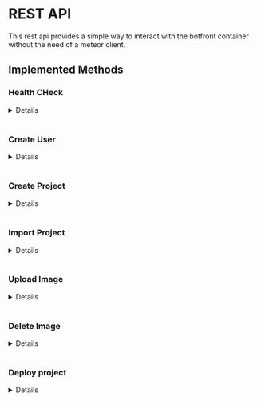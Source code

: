 
# REST API
This rest api provides a simple way to interact with the botfront container without the need of a meteor client.

## Implemented Methods

### **Health CHeck**
<details>

  ----
  Retuns 200 OK in case the API is active.

* **URL**

  /api
* **Method:**

  `GET`
  
*  **Headers**

   **Required:**

   None
  
*  **URL Params**

   **Required:**
 
   None

* **Data Params**

   None

* **Success Response:**

  * **Code:** 200 <br />
    **Content:** None
---

</details>
<br />

### **Create User**
<details>

----
  Creates a new user. The user is by default a global-admin. Custom roles can be provided in the optional parameters.

* **URL**

  /api/users

* **Method:**

  `PUT`
  
*  **Headers**

   **Required:**

   `Authorization=[string]`
  
*  **URL Params**

   **Required:**
 
   None

* **Data Params**

  ```json
  email: string;
  password: string;
  roles?: [           // provide  a specific role for the user to restrict its access rights
    {
      roles: string[],
      project: string
    }
  ];
  profile?: {
    firstName: string;
    lastName: string;
    preferredLanguage: string;
  };
  ```

* **Success Response:**

  * **Code:** 200 <br />
    **Content:** `{ email : "example@example.org" }`
 
* **Error Response:**

  * **Code:** 401 UNAUTHORIZED <br />
    **Content:** None

  OR

  * **Code:** 400 BAD REQUEST <br />
    **Content:** `{ error: "Missing email or password" }`

  OR

  * **Code:** 400 BAD REQUEST <br />
    **Content:** `{ error: "Malformed or missing roles" }`<br />
    **Description** In case role information is provided

---

</details>
<br />

### **Create Project**
<details>

----
  Creates a new project. The projectId can be provided to make it easier to target specific projects with updates, without the need of looking them up.

* **URL**

  /api/projects

* **Method:**

  `PUT`
  
*  **Headers**

   **Required:**

   `Authorization=[string]`
  
*  **URL Params**

   **Required:**
 
   None

* **Data Params**

  ```json
  name: string;
  nameSpace: string; // MUST START with `bf-`
  baseUrl: string; // the url under which the rasa bot instance is reachable
  projectId?: string // OPTIONAL, the projectId  used for creating the project
  ```

* **Success Response:**

  * **Code:** 200 <br />
    **Content:** `{ projectId : "s4Mnft8s2" }`
 
* **Error Response:**

  * **Code:** 401 UNAUTHORIZED <br />
    **Content:** None

  OR

  * **Code:** 400 BAD REQUEST <br />
    **Content:** `{ error: "Malformed or missing inputs" }`<br />
    **Description** In case role information is provided

---

</details>
<br />

### **Import Project**
<details>

----
  Import a Rasa bot configuration into a project. It is important, that the projectId is existing.
  The data is provided as a single zip file. This file needs to contain all bot files. The files will be extracted and validated.
  If the validation result returns any error, the import will fail and return the error information.
  If the validation error is
  ```shell
  NLU data in this file could not be parsed by Rasa at <address>
  ```
  , then the rasa bot `Instance` for the project is not reachable or wrongly configured.

* **URL**

  /api/projects/import

* **Method:**

  `POST`
  
*  **Headers**

   **Required:**

   `Authorization=[string]`
  
*  **URL Params**

   **Required:**
 
   None

* **Data Params**

  ```json
  file: blob; // a single zip file containing all required files
  projectId: string // the projectId of the project, where the data will be imported to
  ```

* **Success Response:**

  * **Code:** 200 <br />
    **Content:** `{ projectId : [string] }`
 
* **Error Response:**

  * **Code:** 401 UNAUTHORIZED <br />
    **Content:** None

  OR

  * **Code:** 400 BAD REQUEST <br />
    **Content:** `{ error: "Provide a projectId" }`<br />

  OR

  * **Code:** 400 BAD REQUEST <br />
    **Content:** `{ error: "Send exactly one zip file" }`<br />

  OR

  * **Code:** 400 BAD REQUEST <br />
    **Content:** `{ error: "Failed to extract zip file" }`<br />

  OR

  * **Code:** 400 BAD REQUEST <br />
    **Content:** `{ error: "Validation failed" }`<br />

  OR

  * **Code:** 500 BAD REQUEST <br />
    **Content:** `{ error: "Failed to validate extracted files" }`<br />

  OR

  * **Code:** 500 BAD REQUEST <br />
    **Content:** `{ error: "Invalid validation Result" }`<br />

---

</details>
<br />

### **Upload Image**
<details>

----
Webhook used by Botfront to persist images used by Botfront. The images need to be publicly accessible.
Uploads an image to S3 and return a publicly accessible url of that image. The endpoint does not require authorisation as it is only locally accessible.

* **URL**

  /api/images

* **Method:**

  `POST`
  
*  **Headers**

   **Required:**
  
*  **URL Params**

   **Required:**
 
   None

* **Data Params**

  ```json
  projectId: string,
  data: string, // image encoded in base64
  mimeType: string,
  language: string,
  responseId": string
  ```

* **Success Response:**

  * **Code:** 200 <br />
    **Content:** `{ uri : [string] }`
 
* **Error Response:**

  * **Code:** 400 Bad Request <br />
    **Content:** None

---

</details>
<br />

### **Delete Image**
<details>

----
  Webhook used by Botfront to delete images not used anymore by Botfront.
  Deletes an existing image file from S3. The endpoint does not require authorisation as it is only locally accessible.

* **URL**

  /api/images

* **Method:**

  `DELETE`
  
*  **Headers**

   **Required:**
  
*  **URL Params**

   **Required:**
 
   None

* **Data Params**

  ```json
  projectId: string
  uri: string
  ```

* **Success Response:**

  * **Code:** 204 <br />
    **Content:** `{ projectId : [string] }`
 
* **Error Response:**

  * **Code:** 404 NOT FOUND <br />
    **Content:** None
  
  * **Code:** 400 Bad Request <br />
    **Content:** None
---

</details>
<br />

### **Deploy project**
<details>

----
  Webhook used by Botfront to deploy model into S3 storage.
  The endpoint does not require authorisation as it is only locally accessible.

* **URL**

  /api/deploy

* **Method:**

  `POST`
  
*  **Headers**

   **Required:**
  
*  **URL Params**

   **Required:**
 
   None

* **Data Params**

  ```json
  projectId: string,
  path: string
  ```

   **Required:**
 
   None

* **Success Response:**

  * **Code:** 200 <br />
    **Content:** `{ uri : [string] }`
 
* **Error Response:**

  * **Code:** 400 Bad Request <br />
    **Content:** None
---

</details>
<br />

